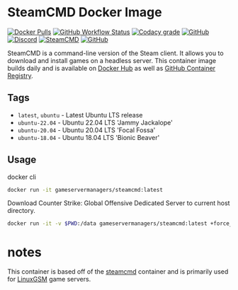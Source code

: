 # SteamCMD Docker Image

[![Docker Pulls](https://img.shields.io/docker/pulls/gameservermanagers/steamcmd.svg?style=flat-square&logo=docker&logoColor=white)](https://hub.docker.com/r/steamcmd/steamcmd)
[![GitHub Workflow Status](https://img.shields.io/github/workflow/status/gameservermanagers/docker-steamcmd/Docker%20Publish?style=flat-square&logo=github&logoColor=white)](https://github.com/GameServerManagers/docker-steamcmd/actions)
[![Codacy grade](https://img.shields.io/codacy/grade/42d400dcdd714ae080d77fcb40d00f1c?style=flat-square)](https://www.codacy.com/manual/GameServerManagers/docker-steamcmd)
[![GitHub](https://img.shields.io/github/license/gameservermanagers/docker-steamcmd?style=flat-square)](https://www.codacy.com/gh/GameServerManagers/docker-steamcmd/dashboard)
[![Discord](https://img.shields.io/discord/127498813903601664?color=7289da&logo=discord&logoColor=white&style=flat-square&label=discord)](https://linuxgsm.com/discord)
[![SteamCMD](https://img.shields.io/badge/SteamCMD-000000?style=flat-square&logo=Steam&logoColor=white)](https://developer.valvesoftware.com/wiki/SteamCMD)
[![GitHub](https://img.shields.io/github/license/gameservermanagers/docker-steamcmd?style=flat-square)](https://github.com/GameServerManagers/docker-steamcmd/blob/main/LICENSE)

SteamCMD is a command-line version of the Steam client. It allows you to download and install games on a headless server. This container image builds daily and is available on [Docker Hub](https://hub.docker.com/r/gameservermanagers/steamcmd) as well as [GitHub Container Registry](https://github.com/GameServerManagers/docker-steamcmd/pkgs/container/steamcmd).

## Tags

- `latest`, `ubuntu` - Latest Ubuntu LTS release
- `ubuntu-22.04` - Ubuntu 22.04 LTS 'Jammy Jackalope'
- `ubuntu-20.04` - Ubuntu 20.04 LTS 'Focal Fossa'
- `ubuntu-18.04` - Ubuntu 18.04 LTS 'Bionic Beaver'

## Usage

docker cli

```bash
docker run -it gameservermanagers/steamcmd:latest
```

Download Counter Strike: Global Offensive Dedicated Server to current host directory.

```bash
docker run -it -v $PWD:/data gameservermanagers/steamcmd:latest +force_install_dir /data +login anonymous +app_update 740 +quit
```

# notes

This container is based off of the [steamcmd](https://github.com/steamcmd/docker) container and is primarily used for [LinuxGSM](https://linuxgsm.com) game servers.
